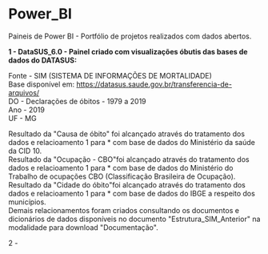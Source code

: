 # Power_BI
Paineis de Power BI - Portfólio de projetos realizados com dados abertos.

<b>1 - DataSUS_6.0 - Painel criado com visualizações óbutis das bases de dados do DATASUS: </b> </p>
Fonte - SIM (SISTEMA DE INFORMAÇÕES DE MORTALIDADE) </br>
Base disponível em: <https://datasus.saude.gov.br/transferencia-de-arquivos/> </br>
DO - Declarações de óbitos - 1979 a 2019 </br>
Ano - 2019 </br>
UF - MG </p>
Resultado da "Causa de óbito" foi alcançado através do tratamento dos dados e relacioamento 1 para * com base de dados do Ministério da saúde da CID 10. </br>
Resultado da "Ocupação - CBO"foi alcançado através do tratamento dos dados e relacioamento 1 para * com base de dados do Ministério do Trabalho de ocupações CBO (Classificação Brasileira de Ocupação). </br>
Resultado da "Cidade do óbito"foi alcançado através do tratamento dos dados e relacioamento 1 para * com base de dados do IBGE a respeito dos municípios. </br>
Demais relacionamentos foram criados consultando os documentos e dicionários de dados disponíveis no documento "Estrutura_SIM_Anterior" na modalidade para download "Documentação".</p>

2 - 
